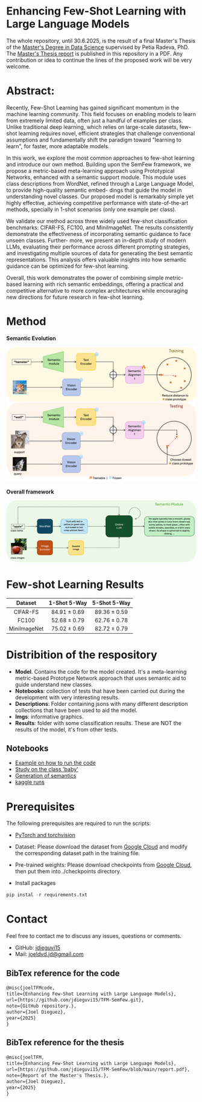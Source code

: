 # Enhancing Few-Shot Learning with Large Language Models


The whole repository, until 30.6.2025, is the result of a final Master's Thesis of the [Master's Degree in Data Science](https://mat.ub.edu/sciencedata/) supervised by Petia Radeva, PhD. The [Master's Thesis report](https://github.com/jdieguvi15/TFM-SemFew/blob/main/report.pdf) is published in this repository in a PDF. Any contribution or idea to continue the lines of the proposed work will be very welcome.

# Abstract:

Recently, Few-Shot Learning has gained significant momentum in the machine learning community. This field focuses on enabling models to learn from extremely limited data, often just a handful of examples per class. Unlike traditional deep learning, which relies on large-scale datasets, few-shot learning requires novel, efficient strategies that challenge conventional assumptions and fundamentally shift the paradigm toward "learning to learn", for faster, more adaptable models.

In this work, we explore the most common approaches to few-shot learning and introduce our own method. Building upon the SemFew framework, we propose a metric-based meta-learning approach using Prototypical Networks, enhanced with a semantic support module. This module uses class descriptions from WordNet, refined through a Large Language Model, to provide high-quality semantic embed- dings that guide the model in understanding novel classes. Our proposed model is remarkably simple yet highly effective, achieving competitive performance with state-of-the-art methods, specially in 1-shot scenarios (only one example per class). 

We validate our method across three widely used few-shot classification benchmarks: CIFAR-FS, FC100, and MiniImageNet. The results consistently demonstrate the effectiveness of incorporating semantic guidance to face unseen classes. Further- more, we present an in-depth study of modern LLMs, evaluating their performance across different prompting strategies, and investigating multiple sources of data for generating the best semantic representations. This analysis offers valuable insights into how semantic guidance can be optimized for few-shot learning.

Overall, this work demonstrates the power of combining simple metric-based learning with rich semantic embeddings, offering a practical and competitive alternative to more complex architectures while encouraging new directions for future research in few-shot learning.


# Method
**Semantic Evolution**

<img src='imgs/train_test.png'>


**Overall framework**

<img src='imgs/semantic_diagram.png'>

# Few-shot Learning Results
|  Dataset  | 1-Shot 5-Way | 5-Shot 5-Way |  
|:--------:|:------------:|:------------:|
| CIFAR-FS |    84.91 ± 0.69     |    89.36 ± 0.59    |
|  FC100  |     52.68 ± 0.79     |    62.76 ± 0.78    |
| MiniImageNet |    75.02 ± 0.69     |    82.72 ± 0.79    |

# Distribition of the respository
- **Model**. Contains the code for the model created. It's a meta-learning metric-based Prototype Network approach that uses semantic aid to guide understand new classes.
- **Notebooks**: collection of tests that have been carried out during the development with very interesting results.
- **Descriptions**: Folder containing jsons with many different description collections that have been used to aid the model.
- **Imgs**: informative graphics.
- **Results**: folder with some classification results. These are NOT the results of the model, it's from other tests.

## Notebooks

- [Example on how to run the code](https://github.com/jdieguvi15/TFM-SemFew/blob/main/notebooks/local_runs.ipynb)
- [Study on the class 'baby'](https://github.com/jdieguvi15/TFM-SemFew/blob/main/notebooks/study_babies.ipynb)
- [Generation of semantics](https://github.com/jdieguvi15/TFM-SemFew/blob/main/notebooks/semantic_key.ipynb)
- [kaggle runs](https://github.com/jdieguvi15/TFM-SemFew/blob/main/notebooks/kaggle_notebook.ipynb)



# Prerequisites

The following prerequisites are required to run the scripts:

- [PyTorch and torchvision](https://pytorch.org)

- Dataset: Please download the dataset from [Google Cloud](https://drive.google.com/drive/folders/1elbJ6aHxtKGutzOxlXA7QwV45EZEqNxq?usp=drive_link) and modify the corresponding dataset path in the training file.

- Pre-trained weights: Please download checkpoints from [Google Cloud](https://drive.google.com/drive/folders/1J419EwA7gOKsXhmImKg_I-HvscyqLpBB?usp=sharing), then put them into ./checkpoints directory.

- Install packages
```python
pip instal -r requirements.txt
```



# Contact  

Feel free to contact me to discuss any issues, questions or comments.

* GitHub: [jdieguvi15](https://github.com/jdieguvi15)
* Mail: joeldvd.jd@gmail.com

## BibTex reference for the code
```
@misc{joelTFMcode,
title={Enhancing Few-Shot Learning with Large Language Models},
url={https://github.com/jdieguvi15/TFM-SemFew.git},
note={GitHub repository.},
author={Joel Dieguez},
year={2025}
}
```
## BibTex reference for the thesis

```
@misc{joelTFM,
title={Enhancing Few-Shot Learning with Large Language Models},
url={https://github.com/jdieguvi15/TFM-SemFew/blob/main/report.pdf},
note={Report of the Master's Thesis.},
author={Joel Dieguez},
year={2025}
}
```
